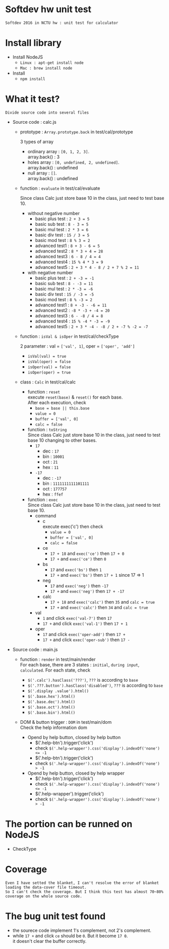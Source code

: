 # Softdev hw unit test

	Softdev 2016 in NCTU hw : unit test for calculator 

# Install library

- Install NodeJS
	- ``Linux : apt-get install node``
	- ``Mac : brew install node``
- Install
	- ``npm install``

# What it test?
	Divide source code into several files
	
- Source code : calc.js
	- prototype : ``Array.prototype.back`` in test/cal/prototype  
		
		3 types of array
		- ordinary array : ``[0, 1, 2, 3]``.  
		array.back() : 3
		- holes array : ``[0, undefined, 2, undefined]``.  
		array.back() : undefined
		- null array : ``[]``.  
		array.back() : undefined

	- function : ``evaluate`` in test/cal/evaluate  
		
		Since class Calc just store base 10 in the class, just need to test base 10.
		- without negative number
			- basic plus test : ``2 + 3 = 5``
			- basic sub test : ``8 - 3 = 5``
			- basic mul test : ``2 * 3 = 6``
			- basic div test : ``15 / 3 = 5``
			- basic mod test : ``8 % 3 = 2``
			- advanced test1 : ``8 + 3 - 6 = 5``
			- advanced test2 : ``8 * 3 + 4 = 28``
			- advanced test3 : ``6 - 8 / 4 = 4``
			- advanced test4 : ``15 % 4 * 3 = 9``
			- advanced test5 : ``2 + 3 * 4 - 8 / 2 + 7 % 2 = 11``
		- with negative number
			- basic plus test : ``2 + -3 = -1``
			- basic sub test : ``8 - -3 = 11``
			- basic mul test : ``2 * -3 = -6``
			- basic div test : ``15 / -3 = -5``
			- basic mod test : ``8 % -3 = 2``
			- advanced test1 : ``8 + -3 - -6 = 11``
			- advanced test2 : ``-8 * -3 + -4 = 20``
			- advanced test3 : ``6 - -8 / 4 = 8``
			- advanced test4 : ``15 % -4 * -3 = -9``
			- advanced test5 : ``2 + 3 * -4 - -8 / 2 + -7 % -2 = -7``

	- function : ``isVal & isOper`` in test/cal/checkType  
		
		2 parameter : val = ``['val', 1]``, oper = ``['oper', 'add']``
		- ``isVal(val) = true``
		- ``isVal(oper) = false``
		- ``isOper(val) = false``
		- ``isOper(oper) = true``

	- class : ``Calc`` in test/cal/calc
		- function : ``reset``  
		execute ``reset(base)`` & ``reset()`` for each base.  
		After each execution, check  
			- ``base = base || this.base``
			- ``value = 0``
			- ``buffer = ['val', 0]``
			- ``calc = false``
		- function : ``toString``  
		Since class Calc just store base 10 in the class, just need to test base 10 changing to other bases.
			- ``17``
				- dec : ``17``
				- bin : ``10001``
				- oct : ``21``
				- hex : ``11``
			- ``-17``
				- dec : ``-17``
				- bin : ``1111111111101111``
				- oct : ``177757``
				- hex : ``ffef``
		- function : ``exec``  
		Since class Calc just store base 10 in the class, just need to test base 10.
			- command
				- c  
				execute exec('c') then check
					- ``value = 0``
					- ``buffer = ['val', 0]``
					- ``calc = false``
				- ce
					- ``17 + 18`` and ``exec('ce')`` then ``17 + 0``
					- ``17 +`` and ``exec('ce')`` then ``0``
				- bs
					- ``17`` and ``exec('bs')`` then ``1``
					- ``17 +`` and ``exec('bs')`` then ``17 + 1`` since 17 => 1
				- neg
					- ``17`` and ``exec('neg')`` then ``-17``
					- ``17 +`` and ``exec('neg')`` then ``17 + -17``
				- calc
					- ``17 + 18`` and ``exec('calc')`` then ``35`` and ``calc = true``
					- ``17 +`` and ``exec('calc')`` then ``34`` and ``calc = true``
			- val
				- ``1`` and click ``exec('val-7')`` then ``17``
				- ``17 +`` and click ``exec('val-1')`` then ``17 + 1``
			- oper
				- ``17`` and click ``exec('oper-add')`` then ``17 +``
				- ``17 +`` and click ``exec('oper-sub')`` then ``17 -``

- Source code : main.js
	- function : ``render`` in test/main/render  
	For each base, there are 3 states : ``initial``, ``during input``, ``calculated``.
	For each state, check
		- ``$('.calc').hasClass('???')``, ``???`` is according to ``base``
		- ``$('.???.button').hasClass('disabled')``, ``???`` is according to ``base``
		- ``$('.display .value').html()``
		- ``$('.base.hex').html()``
		- ``$('.base.dec').html()``
		- ``$('.base.oct').html()``
		- ``$('.base.bin').html()``
		
	- DOM & button trigger : ``DOM`` in test/main/dom  
	Check the help information dom
		- Opend by help button, closed by help button
			- $('.help-btn').trigger('click')
			- check ``$('.help-wrapper').css('display').indexOf('none') <= -1``
			- $('.help-btn').trigger('click')
			- check ``$('.help-wrapper').css('display').indexOf('none') > -1``
		- Opend by help button, closed by help wrapper
			- $('.help-btn').trigger('click')
			- check ``$('.help-wrapper').css('display').indexOf('none') <= -1``
			- $('.help-wrapper').trigger('click')
			- check ``$('.help-wrapper').css('display').indexOf('none') > -1``

# The portion can be runned on NodeJS
- CheckType

# Coverage  

	Even I have setted the blanket, I can't resolve the error of blanket loading the data-cover file timeout.
	So I can't check the coverage. But I think this test has almost 70~80% coverage on the whole source code.

# The bug unit test found

- the sourece code implement 1's complement, not 2's complement.
- while ``17 +`` and click ``ce`` should be ``0``. But it become ``17 0``.  
it doesn't clear the buffer correctly.
